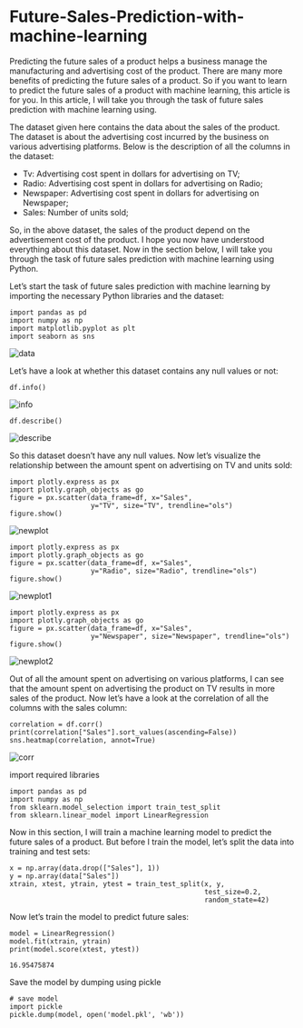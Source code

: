 # Future-Sales-Prediction-with-machine-learning

Predicting the future sales of a product helps a business manage the manufacturing and advertising cost of the product. There are many more benefits of predicting the future sales of a product. So if you want to learn to predict the future sales of a product with machine learning, this article is for you. In this article, I will take you through the task of future sales prediction with machine learning using.

The dataset given here contains the data about the sales of the product. The dataset is about the advertising cost incurred by the business on various advertising platforms. Below is the description of all the columns in the dataset:

* Tv: Advertising cost spent in dollars for advertising on TV;
* Radio: Advertising cost spent in dollars for advertising on Radio;
* Newspaper: Advertising cost spent in dollars for advertising on Newspaper;
* Sales: Number of units sold;

So, in the above dataset, the sales of the product depend on the advertisement cost of the product. I hope you now have understood everything about this dataset. Now in the section below, I will take you through the task of future sales prediction with machine learning using Python.

Let’s start the task of future sales prediction with machine learning by importing the necessary Python libraries and the dataset:

```
import pandas as pd
import numpy as np
import matplotlib.pyplot as plt
import seaborn as sns
```
![data](https://user-images.githubusercontent.com/85225054/233142259-795d9d36-275e-4606-9e99-a9eed81f6b8d.png)

Let’s have a look at whether this dataset contains any null values or not:
```
df.info()
```
![info](https://user-images.githubusercontent.com/85225054/233142747-e92d7800-7817-446f-8f82-fc720d922094.png)

```
df.describe()
```
![describe](https://user-images.githubusercontent.com/85225054/233142890-da19ca73-26bd-4807-847e-ca27f22d3885.png)

So this dataset doesn’t have any null values. Now let’s visualize the relationship between the amount spent on advertising on TV and units sold:
```
import plotly.express as px
import plotly.graph_objects as go
figure = px.scatter(data_frame=df, x="Sales",
                    y="TV", size="TV", trendline="ols")
figure.show()
```
![newplot](https://user-images.githubusercontent.com/85225054/233143564-fadd3029-1d4d-4719-b19c-2da6769df427.png)

```
import plotly.express as px
import plotly.graph_objects as go
figure = px.scatter(data_frame=df, x="Sales",
                    y="Radio", size="Radio", trendline="ols")
figure.show()
```

![newplot1](https://user-images.githubusercontent.com/85225054/233143662-166439a8-986f-4aae-904c-a820fa6cf617.png)


```
import plotly.express as px
import plotly.graph_objects as go
figure = px.scatter(data_frame=df, x="Sales",
                    y="Newspaper", size="Newspaper", trendline="ols")
figure.show()
```

![newplot2](https://user-images.githubusercontent.com/85225054/233143732-e77b46cc-af0d-4538-9ae1-277b1dce4864.png)

Out of all the amount spent on advertising on various platforms, I can see that the amount spent on advertising the product on TV results in more sales of the product. Now let’s have a look at the correlation of all the columns with the sales column:

```
correlation = df.corr()
print(correlation["Sales"].sort_values(ascending=False))
sns.heatmap(correlation, annot=True)

```

![corr](https://user-images.githubusercontent.com/85225054/233144172-1ffcacf2-fc47-40a6-9a8f-409656db75fa.png)

import required libraries

```
import pandas as pd
import numpy as np
from sklearn.model_selection import train_test_split
from sklearn.linear_model import LinearRegression
```
Now in this section, I will train a machine learning model to predict the future sales of a product. But before I train the model, let’s split the data into training and test sets:
```
x = np.array(data.drop(["Sales"], 1))
y = np.array(data["Sales"])
xtrain, xtest, ytrain, ytest = train_test_split(x, y, 
                                                test_size=0.2, 
                                                random_state=42)
```
Now let’s train the model to predict future sales:

```
model = LinearRegression()
model.fit(xtrain, ytrain)
print(model.score(xtest, ytest))

```
```
16.95475874
```

Save the model by dumping using pickle 

```
# save model
import pickle
pickle.dump(model, open('model.pkl', 'wb'))
```
